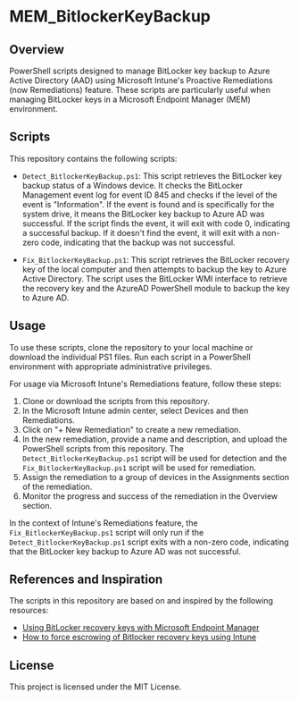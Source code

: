 # MEM_BitlockerKeyBackup

## Overview

PowerShell scripts designed to manage BitLocker key backup to Azure Active Directory (AAD) using Microsoft Intune's Proactive Remediations (now Remediations) feature. These scripts are particularly useful when managing BitLocker keys in a Microsoft Endpoint Manager (MEM) environment.

## Scripts

This repository contains the following scripts:

- `Detect_BitlockerKeyBackup.ps1`: This script retrieves the BitLocker key backup status of a Windows device. It checks the BitLocker Management event log for event ID 845 and checks if the level of the event is "Information". If the event is found and is specifically for the system drive, it means the BitLocker key backup to Azure AD was successful. If the script finds the event, it will exit with code 0, indicating a successful backup. If it doesn't find the event, it will exit with a non-zero code, indicating that the backup was not successful.

- `Fix_BitlockerKeyBackup.ps1`: This script retrieves the BitLocker recovery key of the local computer and then attempts to backup the key to Azure Active Directory. The script uses the BitLocker WMI interface to retrieve the recovery key and the AzureAD PowerShell module to backup the key to Azure AD.

## Usage

To use these scripts, clone the repository to your local machine or download the individual PS1 files. Run each script in a PowerShell environment with appropriate administrative privileges.

For usage via Microsoft Intune's Remediations feature, follow these steps:

1. Clone or download the scripts from this repository.
2. In the Microsoft Intune admin center, select Devices and then Remediations.
3. Click on "+ New Remediation" to create a new remediation.
4. In the new remediation, provide a name and description, and upload the PowerShell scripts from this repository. The `Detect_BitlockerKeyBackup.ps1` script will be used for detection and the `Fix_BitlockerKeyBackup.ps1` script will be used for remediation.
5. Assign the remediation to a group of devices in the Assignments section of the remediation.
6. Monitor the progress and success of the remediation in the Overview section.

In the context of Intune's Remediations feature, the `Fix_BitlockerKeyBackup.ps1` script will only run if the `Detect_BitlockerKeyBackup.ps1` script exits with a non-zero code, indicating that the BitLocker key backup to Azure AD was not successful.

## References and Inspiration

The scripts in this repository are based on and inspired by the following resources:

- [Using BitLocker recovery keys with Microsoft Endpoint Manager](https://techcommunity.microsoft.com/t5/intune-customer-success/using-bitlocker-recovery-keys-with-microsoft-endpoint-manager/ba-p/2255517)
- [How to force escrowing of Bitlocker recovery keys using Intune](https://rahuljindalmyit.blogspot.com/2021/06/how-to-force-escrowing-of-bitlocker.html)


## License

This project is licensed under the MIT License.

